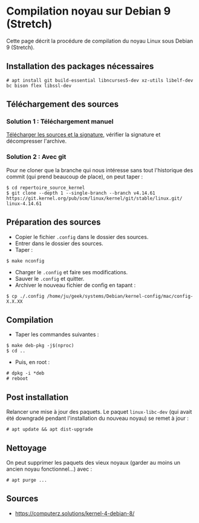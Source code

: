 Compilation noyau sur Debian 9 (Stretch)
========================================

Cette page décrit la procédure de compilation du noyau Linux sous Debian 9
(Stretch).

## Installation des packages nécessaires
```
# apt install git build-essential libncurses5-dev xz-utils libelf-dev bc bison flex libssl-dev
```

## Téléchargement des sources

### Solution 1 : Téléchargement manuel

[Télécharger les sources et la signature](https://www.kernel.org),
vérifier la signature et décompresser l'archive.

### Solution 2 : Avec git

Pour ne cloner que la branche qui nous intéresse sans tout l'historique des
commit (qui prend beaucoup de place), on peut taper :
```
$ cd repertoire_source_kernel
$ git clone --depth 1 --single-branch --branch v4.14.61 https://git.kernel.org/pub/scm/linux/kernel/git/stable/linux.git/ linux-4.14.61
```

## Préparation des sources

* Copier le fichier `.config` dans le dossier des sources.
* Entrer dans le dossier des sources.
* Taper :
```
$ make nconfig
```
* Charger le `.config` et faire ses modifications.
* Sauver le `.config` et quitter.
* Archiver le nouveau fichier de config en tapant :
```
$ cp ./.config /home/ju/geek/systems/Debian/kernel-config/mac/config-X.X.XX
```

## Compilation

* Taper les commandes suivantes :
```
$ make deb-pkg -j$(nproc)
$ cd ..
```
* Puis, en root :
```
# dpkg -i *deb
# reboot
```

## Post installation

Relancer une mise à jour des paquets. Le paquet `linux-libc-dev`
(qui avait été downgradé pendant l'installation du nouveau noyau) se remet à
jour :
```
# apt update && apt dist-upgrade
```

## Nettoyage

On peut supprimer les paquets des vieux noyaux (garder au moins un ancien
noyau fonctionnel...) avec :
```
# apt purge ...
```

## Sources

- <https://computerz.solutions/kernel-4-debian-8/>
